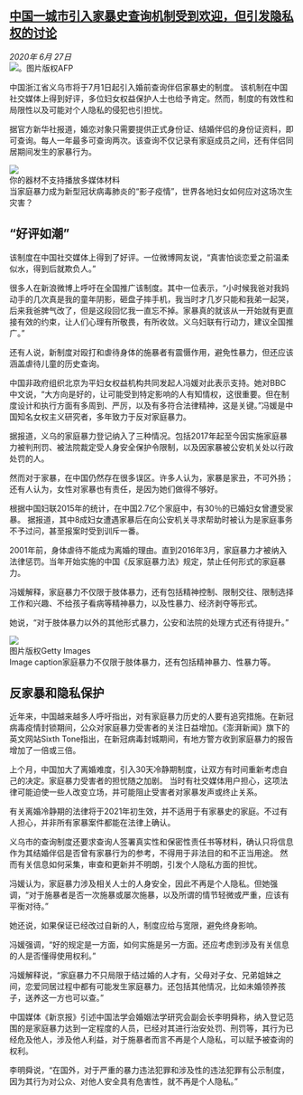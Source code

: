 <!--1593229608000-->
[中国一城市引入家暴史查询机制受到欢迎，但引发隐私权的讨论](http://www.bbc.com/zhongwen/simp/chinese-news-53189383)
------

<div><i>2020年 6月 27日</i></div><div><div class="story-body__inner" property="articleBody"><div class="media-landscape no-caption full-width lead"><span class="image-and-copyright-container"><img class="js-image-replace" alt="。" src="https://images.weserv.nl/?url=ichef.bbci.co.uk/news/640/cpsprodpb/5FE2/production/_113064542_gettyimages-1184769492-594x594.jpg"><span class="off-screen">图片版权</span><span class="story-image-copyright">AFP</span></span></div><p class="story-body__introduction">中国浙江省义乌市将于7月1日起引入婚前查询伴侣家暴史的制度。 该机制在中国社交媒体上得到好评，多位妇女权益保护人士也给予肯定。然而，制度的有效性和局限性以及可能对个人隐私的侵犯也引担忧。</p><div id="bbccom_mpu_3" class="bbccom_slot mpu-ad" aria-hidden="true"><div class="bbccom_advert"></div></div><p>据官方新华社报道，婚恋对象只需要提供正式身份证、结婚伴侣的身份证资料，即可查询。每人一年最多可查询两次。该查询不仅记录有家庭成员之间，还有伴侣同居期间发生的家暴行为。 </p><div class="media-with-caption"><div class="player-with-placeholder"><img class="media-placeholder player-with-placeholder__image narrative-video-placeholder" src="https://images.weserv.nl/?url=ichef.bbci.co.uk/images/ic/720x405/p08h0ndj.jpg"><div class="player-with-placeholder__caption">你的器材不支持播放多媒体材料</div><div class="player-with-placeholder"><div class="media-player-wrapper"><div class="js-media-player-unprocessed media-player" data-playable='{"settings":{"counterName":"zhongwensimp.chinese_news.story.53189383.page","edition":"US","pageType":"eav2","uniqueID":"53189383","ui":{"locale":{"lang":"zh-hans"}},"externalEmbedUrl":"https:\/\/www.bbc.com\/zhongwen\/simp\/chinese-news-53189383\/embed","insideIframe":false,"statsObject":{"clipPID":"p08h0m38"},"playlistObject":{"title":"\u5f53\u5bb6\u5ead\u66b4\u529b\u6210\u4e3a\u65b0\u578b\u51a0\u72b6\u75c5\u6bd2\u80ba\u708e\u7684\u201c\u5f71\u5b50\u75ab\u60c5\u201d\uff0c\u4e16\u754c\u5404\u5730\u5987\u5973\u5982\u4f55\u5e94\u5bf9\u8fd9\u573a\u6b21\u751f\u707e\u5bb3\uff1f","holdingImageURL":"https:\/\/ichef.bbci.co.uk\/images\/ic\/$recipe\/p08h0ndj.jpg","guidance":"","embedRights":"allowed","summary":"\u5f53\u5bb6\u5ead\u66b4\u529b\u6210\u4e3a\u65b0\u578b\u51a0\u72b6\u75c5\u6bd2\u80ba\u708e\u7684\u201c\u5f71\u5b50\u75ab\u60c5\u201d\uff0c\u4e16\u754c\u5404\u5730\u5987\u5973\u5982\u4f55\u5e94\u5bf9\u8fd9\u573a\u6b21\u751f\u707e\u5bb3\uff1f","liveRewind":false,"simulcast":false,"items":[{"vpid":"p08h0m3b","live":false,"duration":229,"kind":"programme"}]}},"otherSettings":{"advertisingAllowed":true,"continuousPlayCfg":{"enabled":false},"isAutoplayOnForAudience":false}}'></div></div></div></div>    <figcaption class="media-with-caption__caption"><span class="off-screen"></span>当家庭暴力成为新型冠状病毒肺炎的“影子疫情”，世界各地妇女如何应对这场次生灾害？</figcaption></div><h2 class="story-body__crosshead">“好评如潮”</h2><p>该制度在中国社交媒体上得到了好评。一位微博网友说，“真害怕谈恋爱之前温柔似水，得到后就欺负人。” </p><div id="bbccom_mpu_1_2" class="bbccom_slot mpu-ad" aria-hidden="true"><div class="bbccom_advert"></div></div><p>很多人在新浪微博上呼吁在全国推广该制度。其中一位表示，“小时候我爸对我妈动手的几次真是我的童年阴影，砸盘子摔手机，我当时才几岁只能和我弟一起哭，后来我爸脾气改了，但是这段回忆我一直忘不掉。家暴真的就该从一开始就有更直接有效的约束，让人们心理有所敬畏，有所收敛。义乌妇联有行动力，建议全国推广。”</p><p>还有人说，新制度对殴打和虐待身体的施暴者有震慑作用，避免性暴力，但还应该涵盖虐待儿童的历史查询。</p><p>中国非政府组织北京为平妇女权益机构共同发起人冯媛对此表示支持。她对BBC中文说，“大方向是好的，让可能受到特定影响的人有知情权，这很重要。但在制度设计和执行方面有多周到、严厉，以及有多符合法律精神，这是关键。”冯媛是中国知名女权主义研究者，多年致力于反对家庭暴力。</p><p>据报道，义乌的家庭暴力登记纳入了三种情况。包括2017年起至今因实施家庭暴力被判刑罚、被法院裁定受人身安全保护令限制，以及因家暴被公安机关处以行政处罚的人。 </p><p>然而对于家暴，在中国仍然存在很多误区。许多人认为，家暴是家丑，不可外扬； 还有人认为，女性对家暴也有责任，是因为她们做得不够好。</p><p>根据中国妇联2015年的统计，在中国2.7亿个家庭中，有30％的已婚妇女曾遭受家暴。 据报道，其中8成妇女遭遇家暴后在向公安机关寻求帮助时被认为是家庭事务不予过问，甚至报案时受到训斥一番。</p><p>2001年前，身体虐待不能成为离婚的理由。直到2016年3月，家庭暴力才被纳入法律惩罚。当年开始实施的中国《反家庭暴力法》规定，禁止任何形式的家庭暴力。 </p><p>冯媛解释，家庭暴力不仅限于肢体暴力，还有包括精神控制、限制交往、限制选择工作和兴趣、不给孩子看病等精神暴力，以及性暴力、经济剥夺等形式。 </p><p>她说，“对于肢体暴力以外的其他形式暴力，公安和法院的处理方式还有待提升。” </p><div class="media-landscape has-caption full-width"><span class="image-and-copyright-container"><img src="https://images.weserv.nl/?url=ichef.bbci.co.uk/news/640/cpsprodpb/11CF6/production/_113105927_whatsubject.jpg"><br><span class="off-screen">图片版权</span><span class="story-image-copyright">Getty Images</span></span><figcaption class="media-caption"><span class="off-screen">Image caption</span><span class="media-caption__text">家庭暴力不仅限于肢体暴力，还有包括精神暴力、性暴力等。</span></figcaption></div><h2 class="story-body__crosshead">反家暴和隐私保护</h2><p>近年来，中国越来越多人呼吁指出，对有家庭暴力历史的人要有追究措施。在新冠病毒疫情封锁期间，公众对家庭暴力受害者的关注日益增加。《澎湃新闻》旗下的英文网站Sixth Tone指出，在新冠病毒封城期间，有地方警方收到家庭暴力的报告增加了一倍或三倍。 </p><p>上个月，中国加大了离婚难度，引入30天冷静期制度，让双方有时间重新考虑自己的决定。家庭暴力受害者的担忧随之加剧。 当时有社交媒体用户担心，这项法律可能迫使一些人改变立场，并可能阻止受害者对家暴发声或终止关系。 </p><p>有关离婚冷静期的法律将于2021年初生效，并不适用于有家暴史的家庭。不过有人担心，并非所有家暴案件都能在法律上确认。</p><p>义乌市的查询制度还要求查询人签署真实性和保密性责任书等材料，确认只将信息作为其结婚伴侣是否曾有家暴行为的参考，不得用于非法目的和不正当用途。 然而有关信息如何采集，审查和更新并不明朗，引发个人隐私方面的担忧。</p><p>冯媛认为，家庭暴力涉及相关人士的人身安全，因此不再是个人隐私。但她强调，“对于施暴者是否一次施暴或屡次施暴，以及所谓的情节轻微或严重，应该有平衡对待。” </p><p>她还说，如果保证已经改过自新的人，制度应给与宽限，避免终身影响。 </p><p>冯媛强调，“好的规定是一方面，如何实施是另一方面。还应考虑到涉及有关信息的人是否懂得使用权利。”  </p><p>冯媛解释说，“家庭暴力不只局限于结过婚的人才有，父母对子女、兄弟姐妹之间，恋爱同居过程中都有可能发生家庭暴力。还包括其他情况，比如未婚领养孩子，送养这一方也可以查。” </p><p>中国媒体《新京报》引述中国法学会婚姻法学研究会副会长李明舜称，纳入登记范围的是家庭暴力达到一定程度的人员，已经对其进行治安处罚、刑罚等，其行为已经危及他人，涉及他人利益，对于施暴者而言不再是个人隐私，可以赋予被查询的权利。 </p><p>李明舜说，“在国外，对于严重的暴力违法犯罪和涉及性的违法犯罪有公示制度，因为其行为对公众、对他人安全具有危害性，就不再是个人隐私。” </p></div></div>
